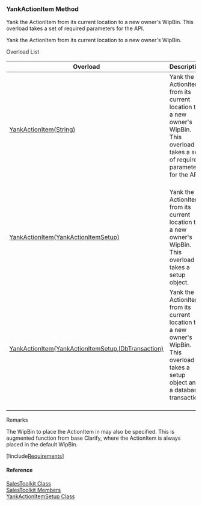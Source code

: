 ﻿### YankActionItem Method

Yank the ActionItem from its current location to a new owner's WipBin. This overload takes a set of required parameters for the API.

Yank the ActionItem from its current location to a new owner's WipBin.

Overload List

| Overload | Description |
| --- | --- |
| [YankActionItem(String)](FChoice.Toolkits.Clarify~FChoice.Toolkits.Clarify.Sales.SalesToolkit~YankActionItem(String).md) | Yank the ActionItem from its current location to a new owner's WipBin. This overload takes a set of required parameters for the API.   |
| [YankActionItem(YankActionItemSetup)](FChoice.Toolkits.Clarify~FChoice.Toolkits.Clarify.Sales.SalesToolkit~YankActionItem(YankActionItemSetup).md) | Yank the ActionItem from its current location to a new owner's WipBin. This overload takes a setup object.   |
| [YankActionItem(YankActionItemSetup,IDbTransaction)](FChoice.Toolkits.Clarify~FChoice.Toolkits.Clarify.Sales.SalesToolkit~YankActionItem(YankActionItemSetup,IDbTransaction).md) | Yank the ActionItem from its current location to a new owner's WipBin. This overload takes a setup object and a database transaction.   |

Remarks

The WipBin to place the ActionItem in may also be specified. This is augmented function from base Clarify, where the ActionItem is always placed in the default WipBin.

[!include[Requirements](../partials/requirements.md)]



#### Reference

[SalesToolkit Class](FChoice.Toolkits.Clarify~FChoice.Toolkits.Clarify.Sales.SalesToolkit.md)  
[SalesToolkit Members](FChoice.Toolkits.Clarify~FChoice.Toolkits.Clarify.Sales.SalesToolkit_members.md)  
[YankActionItemSetup Class](FChoice.Toolkits.Clarify~FChoice.Toolkits.Clarify.Sales.YankActionItemSetup.md)